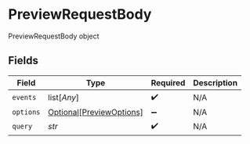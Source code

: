 # PreviewRequestBody

PreviewRequestBody object


## Fields

| Field                                                             | Type                                                              | Required                                                          | Description                                                       |
| ----------------------------------------------------------------- | ----------------------------------------------------------------- | ----------------------------------------------------------------- | ----------------------------------------------------------------- |
| `events`                                                          | list[*Any*]                                                       | :heavy_check_mark:                                                | N/A                                                               |
| `options`                                                         | [Optional[PreviewOptions]](../../models/shared/previewoptions.md) | :heavy_minus_sign:                                                | N/A                                                               |
| `query`                                                           | *str*                                                             | :heavy_check_mark:                                                | N/A                                                               |